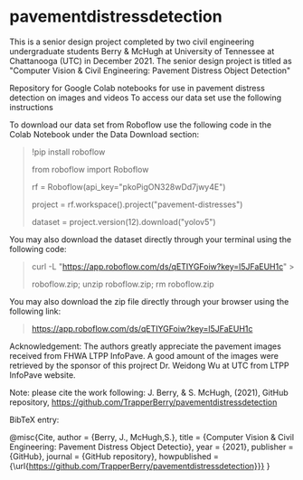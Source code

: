 # pavementdistressdetection
This is a senior design project completed by two civil engineering undergraduate students Berry & McHugh at University of Tennessee at Chattanooga (UTC) in December 2021.
The senior design project is titled as "Computer Vision & Civil Engineering: Pavement Distress Object Detection" 

Repository for Google Colab notebooks for use in pavement distress detection on images and videos
To access our data set use the following instructions

To download our data set from Roboflow use the following code in the Colab Notebook under the Data Download section:
>!pip install roboflow
>
>from roboflow 
>import Roboflow
>
>rf = Roboflow(api_key="pkoPigON328wDd7jwy4E")
>
>project = rf.workspace().project("pavement-distresses")
>
>dataset = project.version(12).download("yolov5")

You may also download the dataset directly through your terminal using the following code:
>curl -L "https://app.roboflow.com/ds/qETIYGFoiw?key=l5JFaEUH1c" >
>
> roboflow.zip; unzip roboflow.zip; rm roboflow.zip

You may also download the zip file directly through your browser using the following link:
>https://app.roboflow.com/ds/qETIYGFoiw?key=l5JFaEUH1c

Acknowledgement:
The authors greatly appreciate the pavement images received from FHWA LTPP InfoPave.
A good amount of the images were retrieved by the sponsor of this projrect Dr. Weidong Wu at UTC from LTPP InfoPave website.

Note: please cite the work following:
J. Berry, & S. McHugh, (2021), GitHub repository, https://github.com/TrapperBerry/pavementdistressdetection

BibTeX entry:

@misc{Cite,
  author = {Berry, J., McHugh,S.},
  title = {Computer Vision & Civil Engineering: Pavement Distress Object Detectio},
  year = {2021},
  publisher = {GitHub},
  journal = {GitHub repository},
  howpublished = {\url{https://github.com/TrapperBerry/pavementdistressdetection}}}
}

